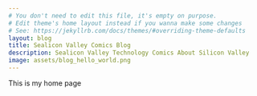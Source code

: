 ```yaml
---
# You don't need to edit this file, it's empty on purpose.
# Edit theme's home layout instead if you wanna make some changes
# See: https://jekyllrb.com/docs/themes/#overriding-theme-defaults
layout: blog
title: Sealicon Valley Comics Blog
description: Sealicon Valley Technology Comics About Silicon Valley
image: assets/blog_hello_world.png
---
```

This is my home page
